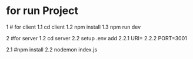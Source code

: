 # for run Project 
1 # for client
1.1 cd client
1.2 npm install
1.3 npm run dev

2 #for server
 1.2 cd server
 2.2 setup .env
   add 
   2.2.1 URI=
   2.2.2  PORT=3001

2.1 #npm install
2.2 nodemon index.js
